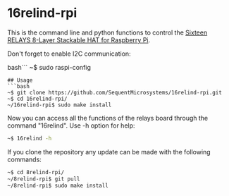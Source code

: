 # 16relind-rpi
This is the command line and python functions to control the [Sixteen RELAYS 8-Layer Stackable HAT for Raspberry Pi](https://sequentmicrosystems.com/collections/all-io-cards/products/sixteen-relays-8-layer-stackable-hat-br-for-raspberry-pi?variant=42476428296444).

Don't forget to enable I2C communication:

bash```
~$ sudo raspi-config
```
## Usage
```bash
~$ git clone https://github.com/SequentMicrosystems/16relind-rpi.git
~$ cd 16relind-rpi/
~/16relind-rpi$ sudo make install
```
Now you can access all the functions of the relays board through the command "16relind". Use -h option for help:
```bash
~$ 16relind -h
```
If you clone the repository any update can be made with the following commands:
```bash
~$ cd 8relind-rpi/  
~/8relind-rpi$ git pull
~/8relind-rpi$ sudo make install
```
